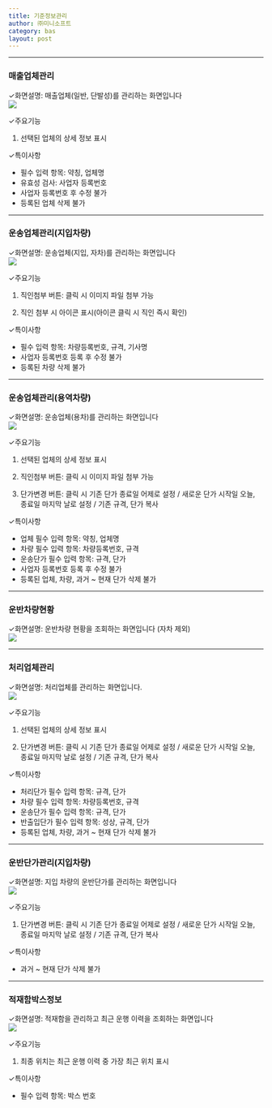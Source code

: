 ```yaml
---
title: 기준정보관리
author: ㈜미니소프트
category: bas
layout: post
---
```


***

### 매출업체관리
✓화면설명: 매출업체(일반, 단발성)를 관리하는 화면입니다  
![](/images/bas/sales_cust.png)

✓주요기능  
1) 선택된 업체의 상세 정보 표시

✓특이사항
- 필수 입력 항목: 약칭, 업체명
- 유효성 검사: 사업자 등록번호
- 사업자 등록번호 후 수정 불가
- 등록된 업체 삭제 불가

***

### 운송업체관리(지입차량)
✓화면설명: 운송업체(지입, 자차)를 관리하는 화면입니다  
![](/images/bas/trans_cust_cd.png)

✓주요기능  
1) 직인첨부 버튼: 클릭 시 이미지 파일 첨부 가능  

2) 직인 첨부 시 아이콘 표시(아이콘 클릭 시 직인 즉시 확인)

✓특이사항
- 필수 입력 항목: 차량등록번호, 규격, 기사명
- 사업자 등록번호 등록 후 수정 불가
- 등록된 차량 삭제 불가

***

### 운송업체관리(용역차량)
✓화면설명: 운송업체(용차)를 관리하는 화면입니다  
![](/images/bas/trans_cust_cb.png)

✓주요기능  
1) 선택된 업체의 상세 정보 표시  

2) 직인첨부 버튼: 클릭 시 이미지 파일 첨부 가능  

3) 단가변경 버튼: 클릭 시 기존 단가 종료일 어제로 설정 / 새로운 단가 시작일 오늘, 종료일 마지막 날로 설정 / 기존 규격, 단가 복사  

✓특이사항
- 업체 필수 입력 항목: 약칭, 업체명
- 차량 필수 입력 항목: 차량등록번호, 규격
- 운송단가 필수 입력 항목: 규격, 단가
- 사업자 등록번호 등록 후 수정 불가
- 등록된 업체, 차량, 과거 ~ 현재 단가 삭제 불가

***

### 운반차량현황
✓화면설명: 운반차량 현황을 조회하는 화면입니다 (자차 제외)  
![](/images/bas/trans_car_list.png)

***

### 처리업체관리
✓화면설명: 처리업체를 관리하는 화면입니다.  
![](/images/bas/disposal_cust_management.png)

✓주요기능  
1) 선택된 업체의 상세 정보 표시  

2) 단가변경 버튼: 클릭 시 기존 단가 종료일 어제로 설정 / 새로운 단가 시작일 오늘, 종료일 마지막 날로 설정 / 기존 규격, 단가 복사  

✓특이사항
- 처리단가 필수 입력 항목: 규격, 단가
- 차량 필수 입력 항목: 차량등록번호, 규격
- 운송단가 필수 입력 항목: 규격, 단가
- 반출입단가 필수 입력 항목: 성상, 규격, 단가
- 등록된 업체, 차량, 과거 ~ 현재 단가 삭제 불가

***

### 운반단가관리(지입차량)
✓화면설명: 지입 차량의 운반단가를 관리하는 화면입니다  
![](/images/bas/trans_cost_management_cd.png)

✓주요기능  
1) 단가변경 버튼: 클릭 시 기존 단가 종료일 어제로 설정 / 새로운 단가 시작일 오늘, 종료일 마지막 날로 설정 / 기존 규격, 단가 복사

✓특이사항
- 과거 ~ 현재 단가 삭제 불가

***

### 적재함박스정보
✓화면설명: 적재함을 관리하고 최근 운행 이력을 조회하는 화면입니다  
![](/images/bas/box_info.png)

✓주요기능  
1) 최종 위치는 최근 운행 이력 중 가장 최근 위치 표시  

✓특이사항
- 필수 입력 항목: 박스 번호

<!-- 링크 -->
[1]: https://manual-ecowaste.github.io/common/#계약검색(현장검색)
[2]: https://manual-ecowaste.github.io/common/#업체검색
[3]: https://manual-ecowaste.github.io/common/#문자메시지전송
[4]: https://manual-ecowaste.github.io/common/#주소검색
[5]: https://manual-ecowaste.github.io/common/#사용자검색
[6]: https://manual-ecowaste.github.io/common/#배출자-검색-올바로-시스템
[7]: https://manual-ecowaste.github.io/common/#처리자-검색-올바로-시스템
[8]: https://manual-ecowaste.github.io/common/#올바로-에코-코드연결-관리
[9]: https://manual-ecowaste.github.io/common/#매입상세